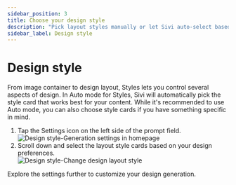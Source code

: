 ```yaml
---
sidebar_position: 3
title: Choose your design style
description: "Pick layout styles manually or let Sivi auto-select based on your content. Get tailored AI design layouts every time."
sidebar_label: Design style
---
```


# Design style

From image container to design layout, Styles lets you control several aspects of design. In Auto mode for Styles, Sivi will automatically pick the style card that works best for your content. While it's recommended to use Auto mode, you can also choose style cards if you have something specific in mind.

<ol>
  <li>Tap the Settings icon on the left side of the prompt field.</li>
  <img src="/img/design-generation/design-style/1_design-style_generation-settings-in-homepage.png" alt="Design style-Generation settings in homepage" />
  <li>Scroll down and select the layout style cards based on your design preferences.</li>
  <img src="/img/design-generation/design-style/2_design-style_change-design-layout-style.png" alt="Design style-Change design layout style" />
</ol>

Explore the settings further to customize your design generation.